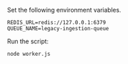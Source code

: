 Set the following environment variables. 
```
REDIS_URL=redis://127.0.0.1:6379
QUEUE_NAME=legacy-ingestion-queue
```

Run the script:
```
node worker.js
```







